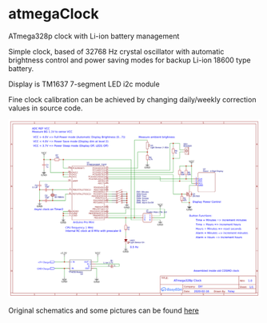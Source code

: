 # atmegaClock

ATmega328p clock with Li-ion battery management

Simple clock, based of 32768 Hz crystal oscillator
with automatic brightness control and power saving modes
for backup Li-ion 18600 type battery.

Display is TM1637 7-segment LED i2c module

Fine clock calibration can be achieved by changing daily/weekly correction values in source code.

![atmegaClock schematics](https://github.com/CppBaddy/atmegaClock/blob/main/schematics.png?raw=true)

Original schematics and some pictures can be found [here](https://easyeda.com/Yulay/atmega328p-clock_copy)


